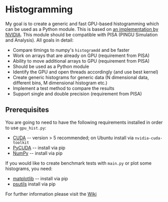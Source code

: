 # Histogramming
My goal is to create a generic and fast GPU-based histogramming which can be
used as a Python module. This is based on [an implementation by NVIDIA](https://devblogs.nvidia.com/parallelforall/gpu-pro-tip-fast-histograms-using-shared-atomics-maxwell/).
This module should be compatible with PISA (PINGU Simulation and Analysis).
All goals in detail:

 * Compare timings to numpy's `histogramdd` and be faster
 * Work on arrays that are already on GPU (requirement from PISA)
 * Ability to move additional arrays to GPU (requirement from PISA)
 * Should be used as a Python module
 * Identify the GPU and open threads accordingly (and use best kernel)
 * Create generic histograms for generic data (N dimensional data, different bins, M dimensional histogram etc.)
 * Implement a test method to compare the results
 * Support single and double precision (requirement from PISA)

## Prerequisites
You are going to need to have the following requirements installed in order to use `gpu_hist.py`:
 * [CUDA](https://developer.nvidia.com/cuda-zone) -- version > 5 recommended; on Ubuntu install via `nvidia-cuda-toolkit`
 * [PyCUDA](https://developer.nvidia.com/pycuda) -- install via pip
 * [NumPy](http://www.numpy.org/) -- install via pip

If you would like to create benchmark tests with `main.py` or plot some histograms, you need:
 * [matplotlib](http://matplotlib.org/) -- install via pip
 * [psutils](https://pythonhosted.org/psutil/) install via pip

For further information please visit the [Wiki](https://github.com/PolygonAndPixel/histogramming/wiki)
